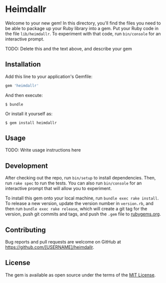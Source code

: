 # Heimdallr

Welcome to your new gem! In this directory, you'll find the files you need to be able to package up your Ruby library into a gem. Put your Ruby code in the file `lib/heimdallr`. To experiment with that code, run `bin/console` for an interactive prompt.

TODO: Delete this and the text above, and describe your gem

## Installation

Add this line to your application's Gemfile:

```ruby
gem 'heimdallr'
```

And then execute:

    $ bundle

Or install it yourself as:

    $ gem install heimdallr

## Usage

TODO: Write usage instructions here

## Development

After checking out the repo, run `bin/setup` to install dependencies. Then, run `rake spec` to run the tests. You can also run `bin/console` for an interactive prompt that will allow you to experiment.

To install this gem onto your local machine, run `bundle exec rake install`. To release a new version, update the version number in `version.rb`, and then run `bundle exec rake release`, which will create a git tag for the version, push git commits and tags, and push the `.gem` file to [rubygems.org](https://rubygems.org).

## Contributing

Bug reports and pull requests are welcome on GitHub at https://github.com/[USERNAME]/heimdallr.

## License

The gem is available as open source under the terms of the [MIT License](https://opensource.org/licenses/MIT).
